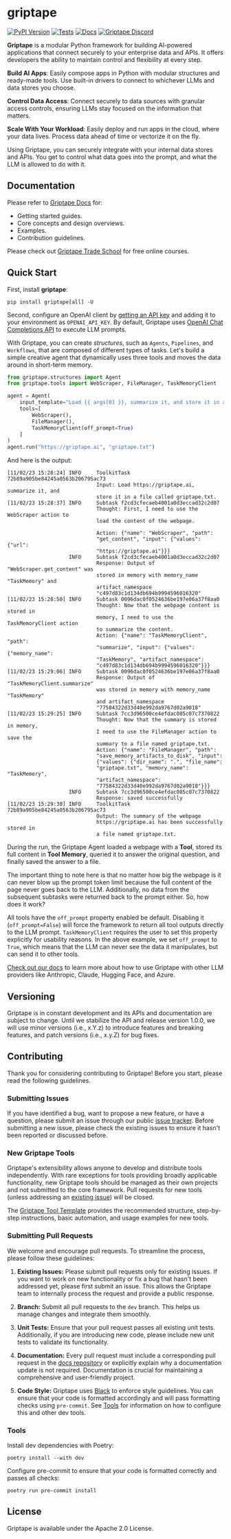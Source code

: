 # griptape

[![PyPI Version](https://img.shields.io/pypi/v/griptape.svg)](https://pypi.python.org/pypi/griptape)
[![Tests](https://github.com/griptape-ai/griptape/actions/workflows/unit-tests.yml/badge.svg)](https://github.com/griptape-ai/griptape/actions/workflows/unit-tests.yml)
[![Docs](https://readthedocs.org/projects/griptape/badge/)](https://griptape.readthedocs.io/)
[![Griptape Discord](https://dcbadge.vercel.app/api/server/gnWRz88eym?compact=true&style=flat)](https://discord.gg/gnWRz88eym)

**Griptape** is a modular Python framework for building AI-powered applications that connect securely to your enterprise data and APIs. It offers developers the ability to maintain control and flexibility at every step.

**Build AI Apps**: Easily compose apps in Python with modular structures and ready-made tools. Use built-in drivers to connect to whichever LLMs and data stores you choose.

**Control Data Access**: Connect securely to data sources with granular access controls, ensuring LLMs stay focused on the information that matters.

**Scale With Your Workload**: Easily deploy and run apps in the cloud, where your data lives. Process data ahead of time or vectorize it on the fly.

Using Griptape, you can securely integrate with your internal data stores and APIs. You get to control what data goes into the prompt, and what the LLM is allowed to do with it. 

## Documentation

Please refer to [Griptape Docs](https://docs.griptape.ai/) for:

- Getting started guides. 
- Core concepts and design overviews.
- Examples.
- Contribution guidelines.

Please check out [Griptape Trade School](https://learn.griptape.ai/) for free online courses.

## Quick Start

First, install **griptape**:

```
pip install griptape[all] -U
```

Second, configure an OpenAI client by [getting an API key](https://platform.openai.com/account/api-keys) and adding it to your environment as `OPENAI_API_KEY`. By default, Griptape uses [OpenAI Chat Completions API](https://platform.openai.com/docs/guides/gpt/chat-completions-api) to execute LLM prompts.

With Griptape, you can create *structures*, such as `Agents`, `Pipelines`, and `Workflows`, that are composed of different types of tasks. Let's build a simple creative agent that dynamically uses three tools and moves the data around in short-term memory.

```python
from griptape.structures import Agent
from griptape.tools import WebScraper, FileManager, TaskMemoryClient

agent = Agent(
    input_template="Load {{ args[0] }}, summarize it, and store it in a file called {{ args[1] }}.",
    tools=[
        WebScraper(),
        FileManager(),
        TaskMemoryClient(off_prompt=True)
    ]
)
agent.run("https://griptape.ai", "griptape.txt")
```

And here is the output:
```
[11/02/23 15:28:24] INFO     ToolkitTask 72b89a905be84245a0563b206795ac73       
                             Input: Load https://griptape.ai, summarize it, and 
                             store it in a file called griptape.txt.            
[11/02/23 15:28:37] INFO     Subtask f2cd3cfecaeb4001a0d3eccad32c2d07           
                             Thought: First, I need to use the WebScraper action to
                             load the content of the webpage.                   
                                                                                
                             Action: {"name": "WebScraper", "path":            
                             "get_content", "input": {"values": {"url":         
                             "https://griptape.ai"}}}                           
                    INFO     Subtask f2cd3cfecaeb4001a0d3eccad32c2d07           
                             Response: Output of "WebScraper.get_content" was   
                             stored in memory with memory_name "TaskMemory" and 
                             artifact_namespace                                 
                             "c497d83c1d134db694b9994596016320"                 
[11/02/23 15:28:50] INFO     Subtask 0096dac0f0524636be197e06a37f8aa0           
                             Thought: Now that the webpage content is stored in 
                             memory, I need to use the TaskMemoryClient action  
                             to summarize the content.                          
                             Action: {"name": "TaskMemoryClient", "path":   
                             "summarize", "input": {"values": {"memory_name":   
                             "TaskMemory", "artifact_namespace":                
                             "c497d83c1d134db694b9994596016320"}}}              
[11/02/23 15:29:06] INFO     Subtask 0096dac0f0524636be197e06a37f8aa0           
                             Response: Output of "TaskMemoryClient.summarize"
                             was stored in memory with memory_name "TaskMemory" 
                             and artifact_namespace                             
                             "77584322d33d40e992da9767d02a9018"                 
[11/02/23 15:29:25] INFO     Subtask 7cc3d96500ce4efdac085c07c7370822           
                             Thought: Now that the summary is stored in memory, 
                             I need to use the FileManager action to save the      
                             summary to a file named griptape.txt.              
                             Action: {"name": "FileManager", "path":           
                             "save_memory_artifacts_to_disk", "input":          
                             {"values": {"dir_name": ".", "file_name":          
                             "griptape.txt", "memory_name": "TaskMemory",       
                             "artifact_namespace":                              
                             "77584322d33d40e992da9767d02a9018"}}}              
                    INFO     Subtask 7cc3d96500ce4efdac085c07c7370822           
                             Response: saved successfully                       
[11/02/23 15:29:30] INFO     ToolkitTask 72b89a905be84245a0563b206795ac73       
                             Output: The summary of the webpage                 
                             https://griptape.ai has been successfully stored in
                             a file named griptape.txt.
```

During the run, the Griptape Agent loaded a webpage with a **Tool**, stored its full content in **Tool Memory**, queried it to answer the original question, and finally saved the answer to a file.

The important thing to note here is that no matter how big the webpage is it can never blow up the prompt token limit because the full content of the page never goes back to the LLM. Additionally, no data from the subsequent subtasks were returned back to the prompt either. So, how does it work?

All tools have the `off_prompt` property enabled be default. Disabling it (`off_prompt=False`) will force the framework to return all tool outputs directly to the LLM prompt. `TaskMemoryClient` requires the user to set this property explicitly for usability reasons. In the above example, we set `off_prompt` to `True`, which means that the LLM can never see the data it manipulates, but can send it to other tools.

[Check out our docs](https://docs.griptape.ai/griptape-framework/structures/prompt-drivers/) to learn more about how to use Griptape with other LLM providers like Anthropic, Claude, Hugging Face, and Azure.

## Versioning

Griptape is in constant development and its APIs and documentation are subject to change. Until we stabilize the API and release version 1.0.0, we will use minor versions (i.e., x.Y.z) to introduce features and breaking features, and patch versions (i.e., x.y.Z) for bug fixes.

## Contributing

Thank you for considering contributing to Griptape! Before you start, please read the following guidelines.

### Submitting Issues

If you have identified a bug, want to propose a new feature, or have a question, please submit an issue through our public [issue tracker](https://github.com/griptape-ai/griptape/issues). Before submitting a new issue, please check the existing issues to ensure it hasn't been reported or discussed before.

### New Griptape Tools

Griptape's extensibility allows anyone to develop and distribute tools independently. With rare exceptions for tools providing broadly applicable functionality, new Griptape tools should be managed as their own projects and not submitted to the core framework. Pull requests for new tools (unless addressing an [existing issue](https://github.com/griptape-ai/griptape/issues)) will be closed.

The [Griptape Tool Template](https://github.com/griptape-ai/tool-template) provides the recommended structure, step-by-step instructions, basic automation, and usage examples for new tools. 

### Submitting Pull Requests

We welcome and encourage pull requests. To streamline the process, please follow these guidelines:

1. **Existing Issues:** Please submit pull requests only for existing issues. If you want to work on new functionality or fix a bug that hasn't been addressed yet, please first submit an issue. This allows the Griptape team to internally process the request and provide a public response.

2. **Branch:** Submit all pull requests to the `dev` branch. This helps us manage changes and integrate them smoothly.

3. **Unit Tests:** Ensure that your pull request passes all existing unit tests. Additionally, if you are introducing new code, please include new unit tests to validate its functionality.

4. **Documentation:** Every pull request must include a corresponding pull request in the [docs repository](https://github.com/griptape-ai/griptape-docs) or explicitly explain why a documentation update is not required. Documentation is crucial for maintaining a comprehensive and user-friendly project.

5. **Code Style:** Griptape uses [Black](https://github.com/ambv/black) to enforce style guidelines. You can ensure that your code is formatted accordingly and will pass formatting checks using `pre-commit`. See [Tools](#tools) for information on how to configure this and other dev tools.

### Tools

Install dev dependencies with Poetry:

```shell
poetry install --with dev
```

Configure pre-commit to ensure that your code is formatted correctly and passes all checks:

```shell
poetry run pre-commit install
```

## License

Griptape is available under the Apache 2.0 License.
